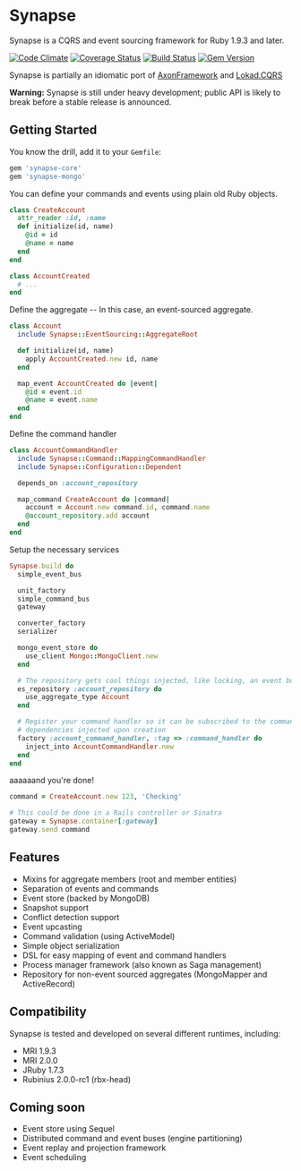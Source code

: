 # Synapse

Synapse is a CQRS and event sourcing framework for Ruby 1.9.3 and later.

[![Code Climate](https://codeclimate.com/github/ianunruh/synapse.png)](https://codeclimate.com/github/ianunruh/synapse)
[![Coverage Status](https://coveralls.io/repos/ianunruh/synapse/badge.png?branch=master)](https://coveralls.io/r/ianunruh/synapse)
[![Build Status](https://travis-ci.org/ianunruh/synapse.png?branch=master)](https://travis-ci.org/ianunruh/synapse)
[![Gem Version](https://badge.fury.io/rb/synapse-core.png)](http://badge.fury.io/rb/synapse-core)

Synapse is partially an idiomatic port of [AxonFramework](http://axonframework.com) and [Lokad.CQRS](http://lokad.github.io/lokad-cqrs)

**Warning:** Synapse is still under heavy development; public API is likely to break before a stable release is announced.

## Getting Started

You know the drill, add it to your `Gemfile`:

```ruby
gem 'synapse-core'
gem 'synapse-mongo'
```

You can define your commands and events using plain old Ruby objects.
```ruby
class CreateAccount
  attr_reader :id, :name
  def initialize(id, name)
    @id = id
    @name = name
  end
end

class AccountCreated
  # ...
end
```

Define the aggregate -- In this case, an event-sourced aggregate.

```ruby
class Account
  include Synapse::EventSourcing::AggregateRoot

  def initialize(id, name)
    apply AccountCreated.new id, name
  end

  map_event AccountCreated do |event|
    @id = event.id
    @name = event.name
  end
end
```

Define the command handler

```ruby
class AccountCommandHandler
  include Synapse::Command::MappingCommandHandler
  include Synapse::Configuration::Dependent

  depends_on :account_repository

  map_command CreateAccount do |command|
    account = Account.new command.id, command.name
    @account_repository.add account
  end
end
```

Setup the necessary services

```ruby
Synapse.build do
  simple_event_bus

  unit_factory
  simple_command_bus
  gateway

  converter_factory
  serializer

  mongo_event_store do
    use_client Mongo::MongoClient.new
  end

  # The repository gets cool things injected, like locking, an event bus and event store
  es_repository :account_repository do
    use_aggregate_type Account
  end

  # Register your command handler so it can be subscribed to the command bus and get its own
  # dependencies injected upon creation
  factory :account_command_handler, :tag => :command_handler do
    inject_into AccountCommandHandler.new
  end
end
```

aaaaaand you're done!

```ruby
command = CreateAccount.new 123, 'Checking'

# This could be done in a Rails controller or Sinatra
gateway = Synapse.container[:gateway]
gateway.send command
```

## Features

- Mixins for aggregate members (root and member entities)
- Separation of events and commands
- Event store (backed by MongoDB)
- Snapshot support
- Conflict detection support
- Event upcasting
- Command validation (using ActiveModel)
- Simple object serialization
- DSL for easy mapping of event and command handlers
- Process manager framework (also known as Saga management)
- Repository for non-event sourced aggregates (MongoMapper and ActiveRecord)

## Compatibility

Synapse is tested and developed on several different runtimes, including:

- MRI 1.9.3
- MRI 2.0.0
- JRuby 1.7.3
- Rubinius 2.0.0-rc1 (rbx-head)

## Coming soon
- Event store using Sequel
- Distributed command and event buses (engine partitioning)
- Event replay and projection framework
- Event scheduling
